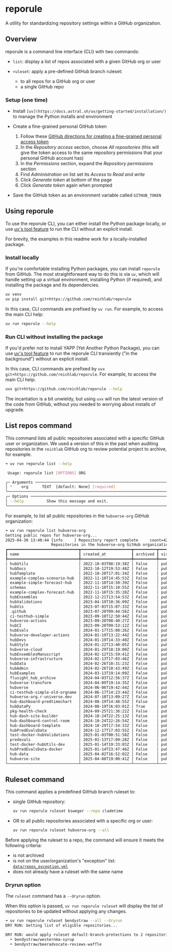 # reporule

A utility for standardizing repository settings within a GitHub organization.

## Overview

reporule is a command line interface (CLI) with two commands:

- `list`: display a list of repos associated with a given GitHub org or user
- `ruleset`: apply a pre-defined GitHub branch ruleset:

    - to all repos for a GitHub org or user
    - a single GitHub repo

### Setup (one time)

- Install `[uv](https://docs.astral.sh/uv/getting-started/installation/)` to manage the Python installs and environment
- Create a fine-grained personal GitHub token

   1. Follow these
      [GitHub directions for creating a fine-grained personal access token](https://docs.github.com/en/authentication/keeping-your-account-and-data-secure/managing-your-personal-access-tokens#creating-a-fine-grained-personal-access-token)
   2. In the _Repository access_ section, choose _All repositories_ (this will
      give the token access to the same repository permissions that your
      personal GitHub account has)
   3. In the _Permissions_ section, expand the _Repository permissions_ section
   4. Find _Administration_ on list set its _Access_ to _Read and write_
   5. Click _Generate token_ at bottom of the page
   6. Click _Generate token_ again when prompted

- Save the GitHub token as an environment variable called `GITHUB_TOKEN`

## Using reporule

To use the reporule CLI, you can either install the Python package locally, or
use [uv's tool feature](https://docs.astral.sh/uv/guides/tools/) to run the CLI
without an explicit install.

For brevity, the examples in this readme work for a locally-installed package.

### Install locally

If you're comfortable installing Python packages, you can install `reporule` from GitHub. The most
straightforward way to do this is via `uv`, which will handle setting up a virtual environment,
installing Python (if required), and installing the package and its dependencies.

```bash
uv venv
uv pip install git+https://github.com/reichlab/reporule
```

In this case, CLI commands are prefixed by `uv run`. For example, to access the main CLI help:

```bash
uv run reporule --help
```

### Run CLI without installing the package

If you'd prefer not to install YAPP (Yet Another Python Package), you can use
[uv's tool feature](https://docs.astral.sh/uv/guides/tools/) to run the reporule CLI
transiently ("in the background") without an explicit install.

In this case, CLI commands are prefixed by `uvx git+https://github.com/reichlab/reporule`.
For example, to access the main CLI help:

```bash
uvx git+https://github.com/reichlab/reporule --help
```

The incantation is a bit unwieldy, but using `uvx` will run the latest version of the code from
GitHub, without you needed to worrying about installs of upgrade.

## List repos command

This command lists all public repositories associated with a specific GitHub user or organization. We used a
version of this in the past when auditing repositories in the `reichlab` GitHub org to review potential project
to archive, for example.

```bash
➜ uv run reporule list --help

 Usage: reporule list [OPTIONS] ORG

╭─ Arguments ───────────────────────────────────────────────────────────────────────────────╮
│ *    org      TEXT  [default: None] [required]                                            │
╰───────────────────────────────────────────────────────────────────────────────────────────╯
╭─ Options ─────────────────────────────────────────────────────────────────────────────────╮
│ --help          Show this message and exit.                                               │
╰───────────────────────────────────────────────────────────────────────────────────────────╯
```

For example, to list all public repositories in the `hubverse-org` GitHub organization:

```bash
➜ uv run reporule list hubverse-org
Getting public repos for hubverse-org...
2025-04-30 13:40:44 [info     ] Repository report complete     count=42
                    Repositories in the hubverse-org GitHub organization
┏━━━━━━━━━━━━━━━━━━━━━━━━━━━━━━━┳━━━━━━━━━━━━━━━━━━━━━━┳━━━━━━━━━━┳━━━━━━━━━━━━┳━━━━━━━━━━━┓
┃ name                          ┃ created_at           ┃ archived ┃ visibility ┃ id        ┃
┡━━━━━━━━━━━━━━━━━━━━━━━━━━━━━━━╇━━━━━━━━━━━━━━━━━━━━━━╇━━━━━━━━━━╇━━━━━━━━━━━━╇━━━━━━━━━━━┩
│ hubUtils                      │ 2022-10-03T08:19:38Z │ False    │ public     │ 544788632 │
│ hubDocs                       │ 2022-10-12T19:53:48Z │ False    │ public     │ 550456045 │
│ hubTemplate                   │ 2022-10-20T17:01:34Z │ False    │ public     │ 554938992 │
│ example-complex-scenario-hub  │ 2022-11-10T14:45:53Z │ False    │ public     │ 564357442 │
│ example-simple-forecast-hub   │ 2022-11-10T14:50:39Z │ False    │ public     │ 564359467 │
│ schemas                       │ 2022-11-10T15:10:55Z │ False    │ public     │ 564368300 │
│ example-complex-forecast-hub  │ 2022-11-16T15:35:28Z │ False    │ public     │ 566869759 │
│ hubEnsembles                  │ 2022-12-21T13:54:53Z │ False    │ public     │ 580806880 │
│ hubValidations                │ 2023-04-19T10:36:09Z │ False    │ public     │ 629940060 │
│ hubVis                        │ 2023-07-03T15:07:33Z │ False    │ public     │ 661753342 │
│ .github                       │ 2023-07-20T09:44:56Z │ False    │ public     │ 668649904 │
│ ci-testhub-simple             │ 2023-09-18T12:50:44Z │ False    │ public     │ 693146396 │
│ hubverse-actions              │ 2023-09-20T08:40:27Z │ False    │ public     │ 694055638 │
│ hubCI                         │ 2023-09-20T09:53:12Z │ False    │ public     │ 694085080 │
│ hubEvals                      │ 2024-01-17T15:08:26Z │ False    │ public     │ 744567759 │
│ hubverse-developer-actions    │ 2024-01-19T13:22:44Z │ False    │ public     │ 745499953 │
│ hubDevs                       │ 2024-01-19T14:33:40Z │ False    │ public     │ 745529025 │
│ hubStyle                      │ 2024-01-22T13:40:05Z │ False    │ public     │ 746692236 │
│ hubverse-cloud                │ 2024-01-29T18:19:00Z │ False    │ public     │ 749961935 │
│ hubEnsemblesManuscript        │ 2024-02-12T15:59:41Z │ False    │ public     │ 756408646 │
│ hubverse-infrastructure       │ 2024-02-13T17:03:46Z │ False    │ public     │ 756974843 │
│ hubData                       │ 2024-02-26T10:31:23Z │ False    │ public     │ 763457042 │
│ hubAdmin                      │ 2024-02-26T10:43:49Z │ False    │ public     │ 763462315 │
│ hubExamples                   │ 2024-03-13T19:14:09Z │ False    │ public     │ 771692906 │
│ flusight_hub_archive          │ 2024-04-03T12:56:37Z │ False    │ public     │ 781472007 │
│ hubverse-transform            │ 2024-04-09T19:14:35Z │ False    │ public     │ 784398483 │
│ hubverse                      │ 2024-06-06T19:42:44Z │ False    │ public     │ 811537557 │
│ ci-testhub-simple-old-orgname │ 2024-06-17T14:23:44Z │ False    │ public     │ 816332373 │
│ hubverse-org.r-universe.dev   │ 2024-07-18T13:09:27Z │ False    │ public     │ 830533843 │
│ hub-dashboard-predtimechart   │ 2024-08-19T14:48:55Z │ False    │ public     │ 844581621 │
│ hubDataPy                     │ 2024-08-19T16:03:01Z │ True     │ public     │ 844612645 │
│ pkg-health-check              │ 2024-09-25T21:36:22Z │ False    │ public     │ 863185759 │
│ hub-dash-site-builder         │ 2024-10-24T22:25:13Z │ False    │ public     │ 878172183 │
│ hub-dashboard-control-room    │ 2024-10-24T22:26:54Z │ False    │ public     │ 878172677 │
│ hub-dashboard-template        │ 2024-10-29T17:54:33Z │ False    │ public     │ 880429531 │
│ hubPredEvalsData              │ 2024-12-17T17:03:55Z │ False    │ public     │ 904848847 │
│ test-docker-hubValidations    │ 2025-01-03T00:51:58Z │ False    │ public     │ 911413799 │
│ predevals                     │ 2025-01-13T17:09:28Z │ False    │ public     │ 916215399 │
│ test-docker-hubUtils-dev      │ 2025-01-14T19:33:03Z │ False    │ public     │ 916801091 │
│ hubPredEvalsData-docker       │ 2025-01-14T23:47:46Z │ False    │ public     │ 916882091 │
│ hub-data                      │ 2025-04-02T16:52:02Z │ False    │ public     │ 959354605 │
│ hubverse-site                 │ 2025-04-08T19:00:41Z │ False    │ public     │ 962845497 │
└───────────────────────────────┴──────────────────────┴──────────┴────────────┴───────────┘
```

## Ruleset command

This command applies a predefined GitHub branch ruleset to:

- single GitHub repository:

    ```bash
    uv run reporule ruleset bsweger --repo cladetime
    ```

- OR to all public repositories associated with a specific org or user:

   ```bash
   uv run reporule ruleset hubverse-org --all
   ```

Before applying the ruleset to a repo, the command will ensure it meets the following criteria:

- is not archived
- is not on the user/organization's "exception" list:
  [`data/repos_exception.yml`](https://github.com/reichlab/reporule/blob/main/src/reporule/data/repos_exception.yml)
- does not already have a ruleset with the same name

### Dryrun option

The `ruleset` command has a `--dryrun` option.

When this option is passed, `uv run reporule ruleset` will display the list of
repositories to be updated without applying any changes.

```bash
➜ uv run reporule ruleset bendystraw --all --dryrun
DRY RUN: Getting list of eligible repositories...

DRY RUN: would apply ruleset default-branch-protections to 2 repositories:
  • bendystraw/westernma-syrup
  • bendystraw/beeradvocate-reviews-waffle
```
